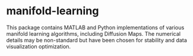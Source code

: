# manifold-learning
This package contains MATLAB and Python implementations of various manifold learning algorithms, including Diffusion Maps.  The numerical details may be non-standard but have been chosen for stability and data visualization optimization.
